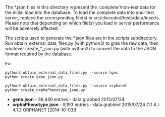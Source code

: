 The \*.json files in this directory represent the 'complete'/non-test data for the initial load into the database. To load the complete data into your test server, replace the corresponding file(s) in src/clincoded/tests/data/inserts. Please note that depending on which file(s) you load in server performance will be adversely affected.

The scripts used to generate the \*.json files are in the scripts subdirectory. Run obtain\_external\_data\_files.py (with python3) to grab the raw data, then whatever create\_\*\_json.py (with python2) to convert the data to the JSON format required by the database.

Ex:
```
python3 obtain_external_data_files.py --source hgnc
python create_gene_json.py
```

```
python3 obtain_external_data_files.py --source orphanet
python create_orphaPhenotype_json.py
```

- **gene.json** - 39,446 entries - data grabbed 2015/07/24
- **orphaPhenotype.json** - 9,193 entries - data grabbed 2015/07/24 (1.1.4 / 4.1.3 ORPHANET [2014-10-03])
